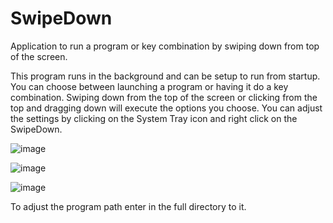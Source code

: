 # SwipeDown
Application to run a program or key combination by swiping down from top of the screen. 

This program runs in the background and can be setup to run from startup. You can choose between launching a program or having it do a key combination. 
Swiping down from the top of the screen or clicking from the top and dragging down will execute the options you choose. 
You can adjust the settings by clicking on the System Tray icon and right click on the SwipeDown. 

![image](https://github.com/djware/SwipeDown/assets/85318457/296dce3b-b50e-4c6f-af81-fc3c7d50be97)

![image](https://github.com/djware/SwipeDown/assets/85318457/4c6f106a-47db-4897-acee-b3530b5322fd)


![image](https://github.com/djware/SwipeDown/assets/85318457/491cad21-06db-4d37-a49b-dc71ad5805a8)

To adjust the program path enter in the full directory to it. 
